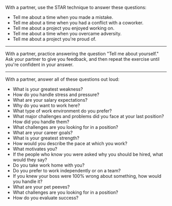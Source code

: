 With a partner, use the STAR technique to answer these questions:

* Tell me about a time when you made a mistake.
* Tell me about a time when you had a conflict with a coworker.
* Tell me about a project you enjoyed working on.
* Tell me about a time when you overcame adversity.
* Tell me about a project you're proud of.

---

With a partner, practice answering the question "Tell me about yourself." Ask your partner to give you feedback, and then repeat the exercise until you're confident in your answer.

---

With a partner, answer all of these questions out loud:

* What is your greatest weakness?
* How do you handle stress and pressure?
* What are your salary expectations?
* Why do you want to work here?
* What type of work environment do you prefer?
* What major challenges and problems did you face at your last position? How did you handle them?
* What challenges are you looking for in a position?
* What are your career goals?
* What is your greatest strength? 
* How would you describe the pace at which you work?
* What motivates you?
* If the people who know you were asked why you should be hired, what would they say?
* Do you take work home with you?
* Do you prefer to work independently or on a team?
* If you knew your boss were 100% wrong about something, how would you handle it?
* What are your pet peeves?
* What challenges are you looking for in a position?
* How do you evaluate success?

